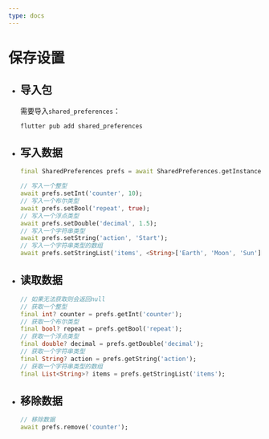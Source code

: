 ```yaml
---
type: docs
---
```


# 保存设置

- ## 导入包

  需要导入`shared_preferences`：

  ```shell
  flutter pub add shared_preferences
  ```

- ## 写入数据

  ```dart
  final SharedPreferences prefs = await SharedPreferences.getInstance();
  
  // 写入一个整型
  await prefs.setInt('counter', 10);
  // 写入一个布尔类型
  await prefs.setBool('repeat', true);
  // 写入一个浮点类型
  await prefs.setDouble('decimal', 1.5);
  // 写入一个字符串类型
  await prefs.setString('action', 'Start');
  // 写入一个字符串类型的数组
  await prefs.setStringList('items', <String>['Earth', 'Moon', 'Sun']);
  ```

- ## 读取数据

  ```dart
  // 如果无法获取则会返回null
  // 获取一个整型
  final int? counter = prefs.getInt('counter');
  // 获取一个布尔类型
  final bool? repeat = prefs.getBool('repeat');
  // 获取一个浮点类型
  final double? decimal = prefs.getDouble('decimal');
  // 获取一个字符串类型
  final String? action = prefs.getString('action');
  // 获取一个字符串类型的数组
  final List<String>? items = prefs.getStringList('items');
  ```

- ## 移除数据

  ```dart
  // 移除数据
  await prefs.remove('counter');
  ```

  
